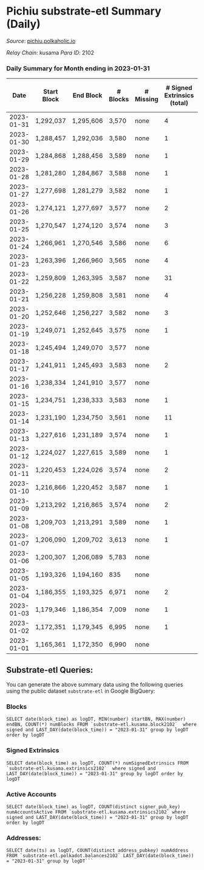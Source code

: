 # Pichiu substrate-etl Summary (Daily)

_Source_: [pichiu.polkaholic.io](https://pichiu.polkaholic.io)

*Relay Chain*: kusama
*Para ID*: 2102



### Daily Summary for Month ending in 2023-01-31


| Date | Start Block | End Block | # Blocks | # Missing | # Signed Extrinsics (total) | # Active Accounts | # Addresses with Balances | # Events | # Transfers | # XCM Transfers In | # XCM Transfers Out |
| ---- | ----------- | --------- | -------- | --------- | --------------------------- | ----------------- | ------------------------- | -------- | ----------- | ------------------ | ------------------- |
| 2023-01-31 | 1,292,037 | 1,295,606 | 3,570 | none | 4 | 3 | 1,148 | 7,158 |   |   |   |
| 2023-01-30 | 1,288,457 | 1,292,036 | 3,580 | none | 1 | 1 | 1,148 | 7,166 |   |   |   |
| 2023-01-29 | 1,284,868 | 1,288,456 | 3,589 | none | 1 | 1 | 1,148 | 7,183 |   |   |   |
| 2023-01-28 | 1,281,280 | 1,284,867 | 3,588 | none | 1 | 1 | 1,148 | 7,182 |   |   |   |
| 2023-01-27 | 1,277,698 | 1,281,279 | 3,582 | none | 1 | 1 | 1,148 | 7,170 |   |   |   |
| 2023-01-26 | 1,274,121 | 1,277,697 | 3,577 | none | 2 | 1 | 1,148 | 7,164 | 2  |   |   |
| 2023-01-25 | 1,270,547 | 1,274,120 | 3,574 | none | 3 | 3 | 1,148 | 7,164 | 1  |   |   |
| 2023-01-24 | 1,266,961 | 1,270,546 | 3,586 | none | 6 | 6 | 1,148 | 7,198 | 1  |   |   |
| 2023-01-23 | 1,263,396 | 1,266,960 | 3,565 | none | 4 | 4 | 1,148 | 7,148 |   |   |   |
| 2023-01-22 | 1,259,809 | 1,263,395 | 3,587 | none | 31 | 4 | 1,148 | 8,394 | 523  |   |   |
| 2023-01-21 | 1,256,228 | 1,259,808 | 3,581 | none | 4 | 4 | 1,124 | 7,182 | 1  |   |   |
| 2023-01-20 | 1,252,646 | 1,256,227 | 3,582 | none | 3 | 3 | 1,124 | 7,178 |   |   |   |
| 2023-01-19 | 1,249,071 | 1,252,645 | 3,575 | none | 1 | 1 | 1,124 | 7,156 |   |   |   |
| 2023-01-18 | 1,245,494 | 1,249,070 | 3,577 | none |  |  | 1,124 | 7,156 |   |   |   |
| 2023-01-17 | 1,241,911 | 1,245,493 | 3,583 | none | 2 | 2 | 1,124 | 7,176 |   |   |   |
| 2023-01-16 | 1,238,334 | 1,241,910 | 3,577 | none |  |  | 1,124 | 7,156 |   |   |   |
| 2023-01-15 | 1,234,751 | 1,238,333 | 3,583 | none | 1 | 1 | 1,124 | 7,174 | 1  |   |   |
| 2023-01-14 | 1,231,190 | 1,234,750 | 3,561 | none | 11 | 2 | 1,124 | 7,159 |   |   |   |
| 2023-01-13 | 1,227,616 | 1,231,189 | 3,574 | none | 1 | 1 | 1,124 | 7,153 |   |   |   |
| 2023-01-12 | 1,224,027 | 1,227,615 | 3,589 | none | 1 | 1 | 1,124 | 7,184 |   |   |   |
| 2023-01-11 | 1,220,453 | 1,224,026 | 3,574 | none | 2 | 2 | 1,124 | 7,158 |   |   |   |
| 2023-01-10 | 1,216,866 | 1,220,452 | 3,587 | none | 1 | 1 | 1,124 | 7,180 |   |   |   |
| 2023-01-09 | 1,213,292 | 1,216,865 | 3,574 | none | 2 | 2 | 1,124 | 7,158 |   |   |   |
| 2023-01-08 | 1,209,703 | 1,213,291 | 3,589 | none | 1 | 1 | 1,124 | 7,184 |   |   |   |
| 2023-01-07 | 1,206,090 | 1,209,702 | 3,613 | none | 1 | 1 | 1,124 | 7,234 |   |   |   |
| 2023-01-06 | 1,200,307 | 1,206,089 | 5,783 | none |  |  | 1,124 | 11,570 |   |   |   |
| 2023-01-05 | 1,193,326 | 1,194,160 | 835 | none |  | 1 | 1,124 | 1,671 |   |   |   |
| 2023-01-04 | 1,186,355 | 1,193,325 | 6,971 | none | 2 | 2 | 1,124 | 13,953 |   |   |   |
| 2023-01-03 | 1,179,346 | 1,186,354 | 7,009 | none | 1 | 1 | 1,124 | 14,026 |   |   |   |
| 2023-01-02 | 1,172,351 | 1,179,345 | 6,995 | none | 1 | 1 | 1,124 | 13,998 |   |   |   |
| 2023-01-01 | 1,165,361 | 1,172,350 | 6,990 | none |  |  | 1,124 | 13,987 |   | 1  |   |

## Substrate-etl Queries:
You can generate the above summary data using the following queries using the public dataset `substrate-etl` in Google BigQuery:


### Blocks
```
SELECT date(block_time) as logDT, MIN(number) startBN, MAX(number) endBN, COUNT(*) numBlocks FROM `substrate-etl.kusama.block2102`  where signed and LAST_DAY(date(block_time)) = "2023-01-31" group by logDT order by logDT
```


### Signed Extrinsics
```
SELECT date(block_time) as logDT, COUNT(*) numSignedExtrinsics FROM `substrate-etl.kusama.extrinsics2102`  where signed and LAST_DAY(date(block_time)) = "2023-01-31" group by logDT order by logDT
```


### Active Accounts
```
SELECT date(block_time) as logDT, COUNT(distinct signer_pub_key) numAccountsActive FROM `substrate-etl.kusama.extrinsics2102` where signed and LAST_DAY(date(block_time)) = "2023-01-31" group by logDT order by logDT
```


### Addresses:
```
SELECT date(ts) as logDT, COUNT(distinct address_pubkey) numAddress FROM `substrate-etl.polkadot.balances2102` LAST_DAY(date(block_time)) = "2023-01-31" group by logDT```

